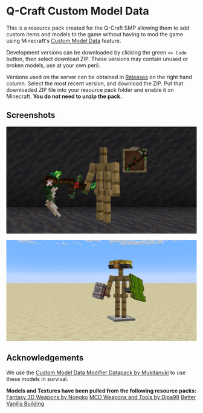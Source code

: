 
# Q-Craft Custom Model Data
This is a resource pack created for the Q-Craft SMP allowing them to add custom items and models to the game without having to mod the game using Minecraft's [Custom Model Data](https://www.youtube.com/watch?v=HrFMdcjonyo) feature.

Development versions can be downloaded by clicking the green `<> Code` button, then select download ZIP. These versions may contain unused or broken models, use at your own peril. 

Versions used on the server can be obtained in [Releases](https://github.com/adammakesfilm/qcraft-custom-model-data/releases) on the right hand column. Select the most recent version, and download the ZIP. Put that downloaded ZIP file into your resource pack folder and enable it on Minecraft. **You do not need to unzip the pack.**

## Screenshots
![App Screenshot](https://raw.githubusercontent.com/adammakesfilm/qcraft-custom-model-data/master/Sample%20Photos/Overgrown%20Sythe.png) 

![App Screenshot](https://raw.githubusercontent.com/adammakesfilm/qcraft-custom-model-data/master/Sample%20Photos/demo_armorstand.png)


## Acknowledgements
We use the [Custom Model Data Modifier Datapack by Mukitanuki](https://www.curseforge.com/minecraft/customization/custom-roleplay-data-datapack) to use these models in survival.

**Models and Textures have been pulled from the following resource packs:**
[Fantasy 3D Weapons by Nongko](https://modrinth.com/resourcepack/fantasy-3d-weapons-cit)
[MCD Weapons and Tools by Dipa98](https://modrinth.com/resourcepack/mcdwt)
[Better Vanilla Building](https://bettervanillabuilding.com/)